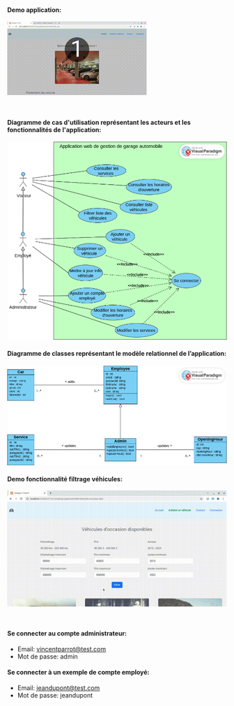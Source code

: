 #### Demo application:

![Demo](demo-jeu-essai.gif)

<br>


#### Diagramme de cas d'utilisation représentant les acteurs et les fonctionnalités de l'application:
####
<img src="diagramme-cas-utilisation.vpd.png" alt="Diagramme de cas d'utilisation" title="Diagramme de cas d'utilisation">

#### Diagramme de classes représentant le modèle relationnel de l’application:
####
<img src="diagramme-de-classes.png" alt="Diagramme de cas d'utilisation" title="Diagramme de cas d'utilisation">

<br>

#### Demo fonctionnalité filtrage véhicules:

![Demo](demo-filtre.gif)

<br>


#### Se connecter au compte administrateur:
- Email: vincentparrot@test.com
- Mot de passe: admin

#### Se connecter à un exemple de compte employé:
- Email: jeandupont@test.com
- Mot de passe: jeandupont


